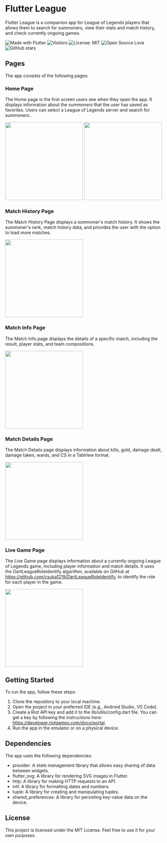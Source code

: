 # Flutter League
Flutter League is a companion app for League of Legends players that allows them to search for summoners, view their stats and match history, and check currently ongoing games.

![Made with Flutter](https://img.shields.io/badge/Made%20with-Flutter-blue.svg)
![Visitors](https://visitor-badge.glitch.me/badge?page_id=csuka1219.Flutter_League)
![License: MIT](https://img.shields.io/badge/License-MIT-yellow.svg)
![Open Source Love](https://badges.frapsoft.com/os/v2/open-source.svg?v=103)
![GitHub stars](https://img.shields.io/github/stars/csuka1219/Flutter_League.svg?style=social&label=Star)


## Pages
The app consists of the following pages:

### Home Page
The Home page is the first screen users see when they open the app. It displays information about the summoners that the user has saved as favorites. Users can select a League of Legends server and search for summoners.

<p float="left">
  <img src="flutter_league/screenshots/home.png" width="250" />
  <img src="flutter_league/screenshots/home2.png" width="250" /> 
</p>

### Match History Page
The Match History Page displays a summoner's match history. It shows the summoner's rank, match history data, and provides the user with the option to load more matches.

<img src="flutter_league/screenshots/match_history.png" width="250">


### Match Info Page
The Match Info page displays the details of a specific match, including the result, player stats, and team compositions.

<img src="flutter_league/screenshots/match_info.png" width="250">

### Match Details Page
The Match Details page displays information about kills, gold, damage dealt, damage taken, wards, and CS in a TabView format.

<img src="flutter_league/screenshots/match_details.png" width="250">

### Live Game Page
The Live Game page displays information about a currently ongoing League of Legends game, including player information and match details. It uses the DartLeagueRoleIdentify algorithm, available on GitHub at https://github.com/csuka1219/DartLeagueRoleIdentify, to identify the role for each player in the game.

<img src="flutter_league/screenshots/live_game.png" width="250">

## Getting Started
To run the app, follow these steps:

1. Clone the repository to your local machine.
2. Open the project in your preferred IDE (e.g., Android Studio, VS Code).
3. Create a Riot API key and add it to the lib/utils/config.dart file. You can get a key by following the instructions here: https://developer.riotgames.com/docs/portal.
4. Run the app in the emulator or on a physical device.

## Dependencies
The app uses the following dependencies:

- provider: A state management library that allows easy sharing of data between widgets.
- flutter_svg: A library for rendering SVG images in Flutter.
- http: A library for making HTTP requests to an API.
- intl: A library for formatting dates and numbers.
- tuple: A library for creating and manipulating tuples.
- shared_preferences: A library for persisting key-value data on the device.

## License
This project is licensed under the MIT License. Feel free to use it for your own purposes.

